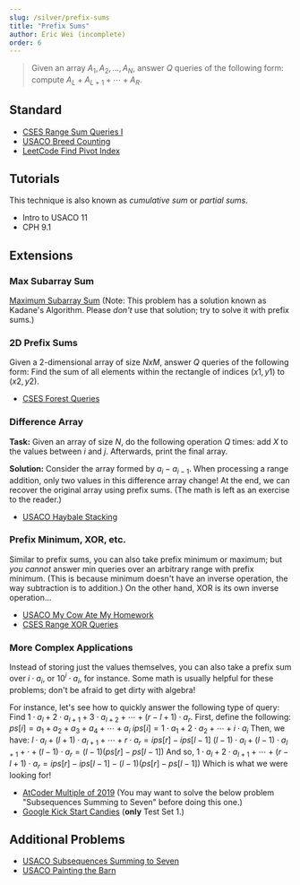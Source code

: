 ```yaml
---
slug: /silver/prefix-sums
title: "Prefix Sums"
author: Eric Wei (incomplete)
order: 6
---
```


> Given an array $A_1,A_2,\ldots,A_N$, answer $Q$ queries of the following form: compute $A_L+A_{L+1}+\cdots+A_R$.

<!-- END DESCRIPTION -->

## Standard

 -  [CSES Range Sum Queries I](https://cses.fi/problemset/task/1646)
 -  [USACO Breed Counting](http://www.usaco.org/index.php?page=viewproblem2&cpid=572)
 -  [LeetCode Find Pivot Index](https://leetcode.com/problems/find-pivot-index/)

## Tutorials

This technique is also known as *cumulative sum* or *partial sums*.

 - Intro to USACO 11
 - CPH 9.1

## Extensions

### Max Subarray Sum

[Maximum Subarray Sum](https://cses.fi/problemset/task/1643)
(Note: This problem has a solution known as Kadane's Algorithm. Please *don't* use that solution; try to solve it with prefix sums.)


### 2D Prefix Sums

Given a 2-dimensional array of size $NxM$, answer $Q$ queries of the following form: Find the sum of all elements within the rectangle of indices $(x1,y1)$ to $(x2,y2)$.

 - [CSES Forest Queries](https://cses.fi/problemset/task/1652)

### Difference Array

**Task:** Given an array of size $N$, do the following operation $Q$ times: add $X$ to the values between $i$ and $j$. Afterwards, print the final array.

**Solution:** Consider the array formed by $a_i-a_{i-1}$. When processing a range addition, only two values in this difference array change! At the end, we can recover the original array using prefix sums. (The math is left as an exercise to the reader.)

 - [USACO Haybale Stacking](http://www.usaco.org/index.php?page=viewproblem2&cpid=104)

### Prefix Minimum, XOR, etc.

Similar to prefix sums, you can also take prefix minimum or maximum; but *you cannot* answer min queries over an arbitrary range with prefix minimum. (This is because minimum doesn't have an inverse operation, the way subtraction is to addition.)
On the other hand, XOR is its own inverse operation...

 - [USACO My Cow Ate My Homework](http://usaco.org/index.php?page=viewproblem2&cpid=762)
 - [CSES Range XOR Queries](https://cses.fi/problemset/task/1650)

### More Complex Applications

Instead of storing just the values themselves, you can also take a prefix sum over $i\cdot a_i$, or $10^i \cdot a_i$, for instance. Some math is usually helpful for these problems; don't be afraid to get dirty with algebra!


For instance, let's see how to quickly answer the following type of query: Find $1\cdot a_l+2\cdot a_{l+1}+3\cdot a_{l+2}+\cdots+(r-l+1)\cdot a_{r}$.
First, define the following:
$ps[i] = a_1+a_2+a_3+a_4+\cdots+a_i$
$ips[i] = 1\cdot a_1+2\cdot a_2+\cdots+i\cdot a_i$
Then, we have:
$l\cdot a_l + (l+1) \cdot a_{l+1} + \cdots + r \cdot a_r = ips[r]-ips[l-1]$
$(l-1) \cdot a_l + (l-1) \cdot a_{l+1} + \cdot + (l-1) \cdot a_r = (l-1)(ps[r]-ps[l-1])$
And so,
$1\cdot a_l + 2 \cdot a_{l+1} + \cdots + (r-l+1) \cdot a_r = ips[r]-ips[l-1]-(l-1)(ps[r]-ps[l-1])$
Which is what we were looking for!

 - [AtCoder Multiple of 2019](https://atcoder.jp/contests/abc164/tasks/abc164_d) (You may want to solve the below problem "Subsequences Summing to Seven" before doing this one.)
 - [Google Kick Start Candies](https://codingcompetitions.withgoogle.com/kickstart/round/000000000019ff43/0000000000337b4d) (**only** Test Set 1.)

## Additional Problems

 - [USACO Subsequences Summing to Seven](http://www.usaco.org/index.php?page=viewproblem2&cpid=595)
 - [USACO Painting the Barn](http://www.usaco.org/index.php?page=viewproblem2&cpid=919)
